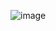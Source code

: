 ![image](https://user-images.githubusercontent.com/49656044/194403796-de071a92-f69c-4a1c-845f-2623dc0f360c.png)
